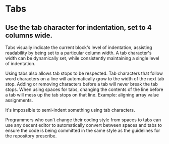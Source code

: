 # Tabs

## Use the tab character for indentation, set to 4 columns wide.

Tabs visually indicate the current block's level of indentation, assisting readability by being set to a particular column width. A tab character's width can be dynamically set, while consistently maintaining a single level of indentation.

Using tabs also allows tab stops to be respected. Tab characters that follow word characters on a line will automatically grow to the width of the next tab stop. Adding or removing characters before a tab will never break the tab stops. When using spaces for tabs, changing the contents of the line before a tab will mess up the tab stops on that line. Example: aligning array value assignments.

It's impossible to semi-indent something using tab characters.

Programmers who can't change their coding style from spaces to tabs can use any decent editor to automatically convert between spaces and tabs to ensure the code is being committed in the same style as the guidelines for the repository prescribe.
